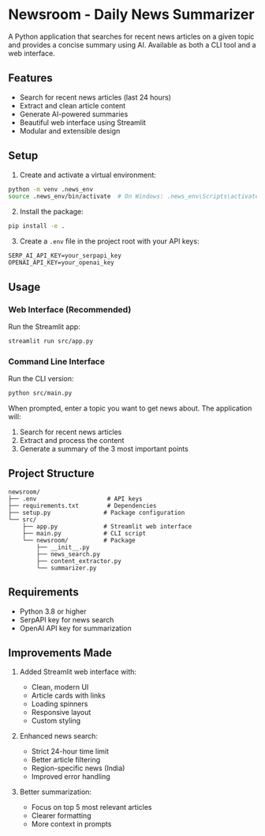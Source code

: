 # Newsroom - Daily News Summarizer

A Python application that searches for recent news articles on a given topic and provides a concise summary using AI. Available as both a CLI tool and a web interface.

## Features

- Search for recent news articles (last 24 hours)
- Extract and clean article content
- Generate AI-powered summaries
- Beautiful web interface using Streamlit
- Modular and extensible design

## Setup

1. Create and activate a virtual environment:
```bash
python -m venv .news_env
source .news_env/bin/activate  # On Windows: .news_env\Scripts\activate
```

2. Install the package:
```bash
pip install -e .
```

3. Create a `.env` file in the project root with your API keys:
```
SERP_AI_API_KEY=your_serpapi_key
OPENAI_API_KEY=your_openai_key
```

## Usage

### Web Interface (Recommended)
Run the Streamlit app:
```bash
streamlit run src/app.py
```

### Command Line Interface
Run the CLI version:
```bash
python src/main.py
```

When prompted, enter a topic you want to get news about. The application will:
1. Search for recent news articles
2. Extract and process the content
3. Generate a summary of the 3 most important points

## Project Structure

```
newsroom/
├── .env                    # API keys
├── requirements.txt        # Dependencies
├── setup.py               # Package configuration
└── src/
    ├── app.py             # Streamlit web interface
    ├── main.py            # CLI script
    └── newsroom/          # Package
        ├── __init__.py
        ├── news_search.py
        ├── content_extractor.py
        └── summarizer.py
```

## Requirements

- Python 3.8 or higher
- SerpAPI key for news search
- OpenAI API key for summarization

## Improvements Made

1. Added Streamlit web interface with:
   - Clean, modern UI
   - Article cards with links
   - Loading spinners
   - Responsive layout
   - Custom styling

2. Enhanced news search:
   - Strict 24-hour time limit
   - Better article filtering
   - Region-specific news (India)
   - Improved error handling

3. Better summarization:
   - Focus on top 5 most relevant articles
   - Clearer formatting
   - More context in prompts 